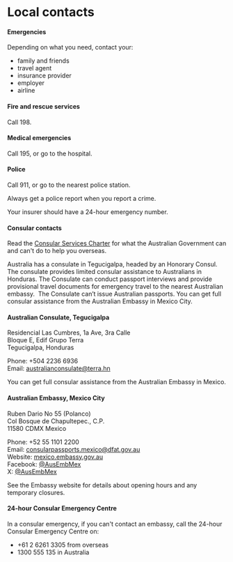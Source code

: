 # Local contacts

#### Emergencies

Depending on what you need, contact your:

* family and friends
* travel agent
* insurance provider
* employer
* airline

#### Fire and rescue services

Call 198.

#### Medical emergencies

Call 195, or go to the hospital.

#### Police

Call 911, or go to the nearest police station.

Always get a police report when you report a crime.

Your insurer should have a 24-hour emergency number.

#### Consular contacts

Read the [Consular Services Charter](/consular-services/consular-services-charter "Consular Services Charter") for what the Australian Government can and can't do to help you overseas.

Australia has a consulate in Tegucigalpa, headed by an Honorary Consul. The consulate provides limited consular assistance to Australians in Honduras. The Consulate can conduct passport interviews and provide provisional travel documents for emergency travel to the nearest Australian embassy.  The Consulate can’t issue Australian passports. You can get full consular assistance from the Australian Embassy in Mexico City.

#### Australian Consulate, Tegucigalpa

Residencial Las Cumbres, 1a Ave, 3ra Calle  
Bloque E, Edif Grupo Terra  
Tegucigalpa, Honduras

Phone: +504 2236 6936  
Email: [australianconsulate@terra.hn](mailto:australianconsulate@terra.hn)

You can get full consular assistance from the Australian Embassy in Mexico.

#### Australian Embassy, Mexico City

Ruben Dario No 55 (Polanco)  
Col Bosque de Chapultepec., C.P.  
11580 CDMX Mexico

Phone: +52 55 1101 2200  
Email: [consularpassports.mexico@dfat.gov.au](mailto:consularpassports.mexico@dfat.gov.au)  
Website: [mexico.embassy.gov.au](https://mexico.embassy.gov.au/mcty/home.html)  
Facebook: [@AusEmbMex](https://www.facebook.com/AusEmbMex)  
X: [@AusEmbMex](https://twitter.com/AusEmbMex)

See the Embassy website for details about opening hours and any temporary closures.

#### 24-hour Consular Emergency Centre

In a consular emergency, if you can't contact an embassy, call the 24-hour Consular Emergency Centre on:

* +61 2 6261 3305 from overseas
* 1300 555 135 in Australia